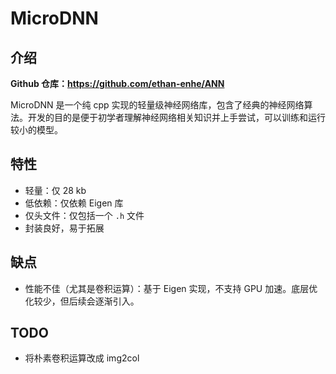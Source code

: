 # MicroDNN

## 介绍

**Github 仓库：<https://github.com/ethan-enhe/ANN>**

MicroDNN 是一个纯 cpp 实现的轻量级神经网络库，包含了经典的神经网络算法。开发的目的是便于初学者理解神经网络相关知识并上手尝试，可以训练和运行较小的模型。

## 特性

- 轻量：仅 28 kb
- 低依赖：仅依赖 Eigen 库
- 仅头文件：仅包括一个 `.h` 文件
- 封装良好，易于拓展

## 缺点

- 性能不佳（尤其是卷积运算）：基于 Eigen 实现，不支持 GPU 加速。底层优化较少，但后续会逐渐引入。

## TODO

-  将朴素卷积运算改成 img2col


